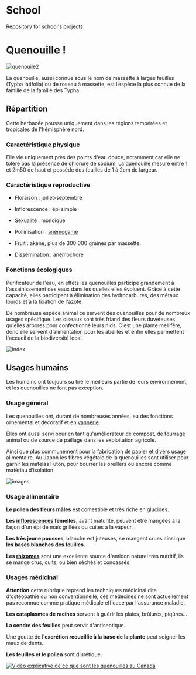 # School
Repository for school's projects


# Quenouille !
![quenouile2](https://user-images.githubusercontent.com/92146571/137508754-e53045d0-dc6d-4a39-b65e-9b2b27cd910b.jpeg)

La quenouille, aussi connue sous le nom de massette à larges feuilles (Typha latifolia) ou de roseau à massette, est l’espèce la plus connue de la famille de la famille des Typha.

## Répartition
Cette herbacée pousse uniquement dans les régions tempérées et tropicales de l'hémisphère nord.

### Caractéristique physique
Elle vie uniquement près des points d'eau douce, notamment car elle ne tolère pas la présence de chlorure de sodium. La quenouille mesure entre 1 et 2m50 de haut et possède des feuilles de 1 à 2cm de largeur.

### Caractéristique reproductive

* Floraison : juillet-septembre

* Inflorescence : épi simple

* Sexualité : monoïque

* Pollinisation : [anémogame](https://fr.wikipedia.org/wiki/An%C3%A9mophilie)

* Fruit : akène, plus de 300 000 graines par massette.

* Dissémination : anémochore

### Fonctions écologiques
Purificateur de l'eau, en effets les quenouilles participe grandement à l'assainissement des eaux dans les quelles elles évoluent. Grâce à cette capacité, elles participent à élimination des hydrocarbures, des métaux lourds et à la fixation de l'azote.

De nombreuse espèce animal ce servent des quenouilles pour de nombreux usages spécifique. Les oiseaux sont très friand des fleurs duveteuses qu'elles arbores pour confectionné leurs nids. C'est une plante mellifère, donc elle servent d’alimentation pour les abeilles et enfin elles permettent l'accueil de la biodiversité local.

![index](https://user-images.githubusercontent.com/92146571/137508831-58331ecd-1c2c-4ccb-bec7-5c9e999510d0.jpeg)

## Usages humains
Les humains ont toujours su tiré le meilleurs partie de leurs environnement, et les quenouilles ne font pas exception.

### Usage général
Les quenouilles ont, durant de nombreuses années, eu des fonctions ornemental et décoratif et en [vannerie](https://fr.wikipedia.org/wiki/Vannerie).

Elles ont aussi servi pour en tant qu'améliorateur de compost, de fourrage animal ou de source de paillage dans les exploitation agricole.

Ainsi que plus communément pour la fabrication de papier et divers usage alimentaire. Au Japon les fibres végétale de la quenouilles sont utiliser pour garnir les matelas Futon, pour bourrer les oreillers ou encore comme matériau d’isolation.

![images](https://user-images.githubusercontent.com/92146571/137508951-d63986b1-2e91-4fd1-97f0-5ad3453e40b0.jpeg)

### Usage alimentaire
__Le pollen des fleurs mâles__ est comestible et très riche en glucides.

__Les [inflorescences](https://fr.wikipedia.org/wiki/Inflorescence) femelles__, avant maturité, peuvent être mangées à la façon d'un épi de maïs grillées ou cuites à la vapeur.

__Les très jeune pousses__, blanche est juteuses, se mangent crues ainsi que __les bases blanches des feuilles__.

__Les [rhizomes](https://fr.wikipedia.org/wiki/Rhizome)__ sont une excellente source d'amidon naturel très nutritif, ils se mange crus, cuits, ou bien séchés et concassés.

### Usages médicinal
__Attention__ cette rubrique reprend les techniques médicinal dite d'ostéopathie ou non conventionnelle, ces médecines ne sont actuellement pas reconnue comme pratique médicale efficace par l'assurance maladie.

__Les cataplasmes de racines__ servent à guérir les plaies, brûlures, piqûres...

__La cendre des feuilles__ peut servir d'antiseptique.

Une goutte de l'__excrétion recueillie à la base de la plante__ peut soigner les maux de dents.

__Les feuilles et le pollen__ sont diurétique.

[![Vidéo explicative de ce que sont les quenouilles au Canada](http://img.youtube.com/vi/YOUTUBE_VIDEO_ID_HERE/0.jpg)](https://www.youtube.com/watch?v=yw35BYhKVoo)
